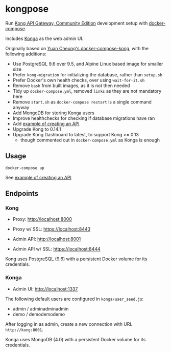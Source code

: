 # kongpose

Run [Kong API Gateway, Community Edition](https://konghq.com/kong-community-edition)
development setup with [docker-compose](https://docs.docker.com/compose).

Includes [Konga](https://github.com/pantsel/konga) as the web admin UI.

Originally based on [Yuan Cheung's docker-compose-kong](https://github.com/zhangyuan/docker-compose-kong), with the following additions:

- Use PostgreSQL 9.6 over 9.5, and Alpine Linux based image for smaller size
- Prefer `kong-migration` for initializing the database, rather than `setup.sh`
- Prefer Docker's own health checks, over using `wait-for-it.sh`
- Remove `bash` from built images, as it is not then needed
- Tidy up `docker-compose.yml`, removed `links` as they are not mandatory here
- Remove `start.sh` as `docker-compose restart` is a single command anyway
- Add MongoDB for storing Konga users
- Improve healthchecks for checking if database migrations have ran
- Add [example of creating an API](https://github.com/asyrjasalo/kongpose/tree/master/example)
- Upgrade Kong to 0.14.1
- Upgrade Kong Dashboard to latest, to support Kong >= 0.13
  - though commented out in `docker-compose.yml` as Konga is enough


## Usage

    docker-compose up

See [example of creating an API](https://github.com/asyrjasalo/kongpose/tree/master/example)


## Endpoints

### Kong

- Proxy: [http://localhost:8000](http://localhost:8000)
- Proxy w/ SSL: [https://localhost:8443](https://localhost:8443)

- Admin API: [http://localhost:8001](http://localhost:8001)
- Admin API w/ SSL: [https://localhost:8444](https://localhost:8444)

Kong uses PostgreSQL (9.6) with a persistent Docker volume for its credentials.

### Konga

- Admin UI: [http://localhost:1337](http://localhost:1337)

The following default users are configured in `konga/user_seed.js`:
- admin / adminadminadmin
- demo / demodemodemo

After logging in as admin, create a new connection with URL `http://kong:8001`.

Konga uses MongoDB (4.0) with a persistent Docker volume for its credentials.
